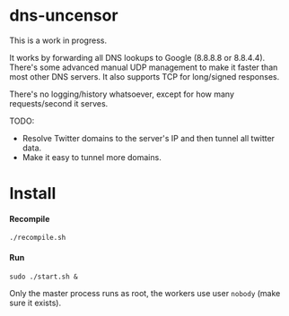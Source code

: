 dns-uncensor
============

This is a work in progress.

It works by forwarding all DNS lookups to Google (8.8.8.8 or 8.8.4.4). There's some advanced manual UDP management to make it faster than most other DNS servers. It also supports TCP for long/signed responses.

There's no logging/history whatsoever, except for how many requests/second it serves.

TODO:

* Resolve Twitter domains to the server's IP and then tunnel all twitter data.
* Make it easy to tunnel more domains.

# Install

#### Recompile
```
./recompile.sh
```

#### Run
```
sudo ./start.sh &
```

Only the master process runs as root, the workers use user `nobody` (make sure it exists).
